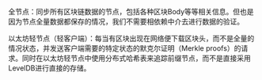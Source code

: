 全节点：同步所有区块链数据的节点，包括各种区块Body等等相关信息。但也是因为节点全量数据都保存的情况，我们不需要相依赖中介去进行数据的验证。

以太坊轻节点（轻客户端）：每当有区块出现在网络便下载区块头，而不是全量的情况状态，并发送客户端需要的特定状态的默克尔证明（Merkle proofs）的请求。同时在以太坊轻节点中使用分布式哈希表来追踪前缀节点，而不是直接采用LevelDB进行直接的存储。

